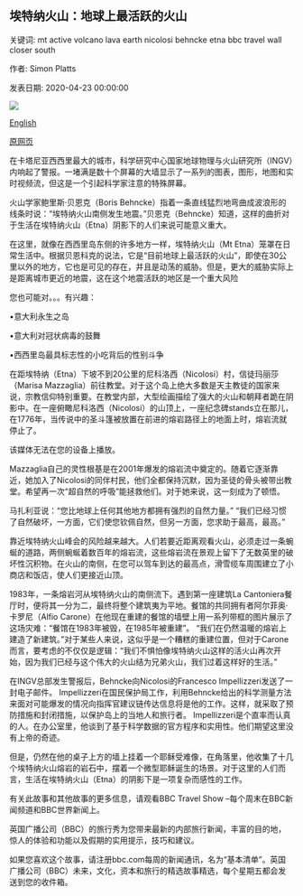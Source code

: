 ## 埃特纳火山：地球上最活跃的火山

关键词: mt active volcano lava earth nicolosi behncke etna bbc travel wall closer south

作者: Simon Platts

发表日期: 2020-04-23 00:00:00

![](https://ichef.bbci.co.uk/wwfeatures/live/624_351/images/live/p0/88/5f/p0885fws.jpg)

[English](Mt%20Etna%3A%20The%20most%20active%20volcano%20on%20Earth.md)

[原网页](https://www.bbc.com/travel/story/20200423-mt-etna-the-most-active-volcano-on-earth)

在卡塔尼亚西西里最大的城市，科学研究中心国家地球物理与火山研究所（INGV）内响起了警报。一堵满是数十个屏幕的大墙显示了一系列的图表，图形，地图和实时视频流，但这是一个引起科学家注意的特殊屏幕。

火山学家鲍里斯·贝恩克（Boris Behncke）指着一条直线猛烈地弯曲成波浪形的线条时说：“埃特纳火山南侧发生地震。”贝恩克（Behncke）知道，这样的曲折对于生活在埃特纳火山（Etna）阴影下的人们来说可能意义重大。

在这里，就像在西西里岛东侧的许多地方一样，埃特纳火山（Mt Etna）笼罩在日常生活中。根据贝恩科克的说法，它是“目前地球上最活跃的火山”，即使在30公里以外的地方，它也是可见的存在，并且是动荡的威胁。但是，更大的威胁实际上是距离城市更近的地震，这在这个地震活跃的地区是一个重大风险

您也可能对。。。有兴趣：

•意大利永生之岛

•意大利对冠状病毒的鼓舞

•西西里岛最具标志性的小吃背后的性别斗争

在距埃特纳（Etna）下坡不到20公里的尼科洛西（Nicolosi）村，信徒玛丽莎（Marisa Mazzaglia）前往教堂。对于这个岛上绝大多数是天主教徒的国家来说，宗教信仰特别重要。在教堂内部，大型绘画描绘了强大的火山和朝拜者跪在阴影中。在一座俯瞰尼科洛西（Nicolosi）的山顶上，一座纪念碑stands立在那儿，在1776年，当传说中的圣斗篷被放置在前进的熔岩路径上的地面上时，熔岩流就停止了。

该媒体无法在您的设备上播放。

Mazzaglia自己的灵性根基是在2001年爆发的熔岩流中奠定的。随着它逐渐靠近，她加入了Nicolosi的同伴村民，他们全都保持沉默，因为圣徒的骨头被带出教堂。希望再一次“超自然的呼吸”能拯救他们。对于她来说，这一刻成为了顿悟。

马扎利亚说：“您比地球上任何其他地方都拥有强烈的自然力量。” “我们已经习惯了自然破坏，一方面，它们使您钦佩自然，但另一方面，您求助于最高，最高。”

靠近埃特纳火山峰会的风险越来越大。人们若要近距离观看火山，必须走过一条蜿蜒的道路，两侧蜿蜒着数百年的熔岩流，这些熔岩流在景观上留下了无数英里的破坏性沉积物。在火山的南侧，在您可以驾车到达的最高点，滑雪缆车周围建立了小商店和饭店，使人们更接近山顶。

1983年，一条熔岩河从埃特纳火山的南侧流下。遇到第一座建筑La Cantoniera餐厅时，便将其一分为二，最终将整个建筑夷为平地。餐馆的共同拥有者阿尔菲奥·卡罗尼（Alfio Carone）在他现在重建的餐馆的墙壁上用一系列带框的图片展示了这场灾难：“餐馆在1983年被毁，在1985年被重建”。 “我们在仍然温暖的熔岩上建造了新建筑。”对于某些人来说，这似乎是一个糟糕的重建位置，但对于Carone而言，要考虑的不仅仅是逻辑：“我们不惧怕像埃特纳火山这样的活火山再次开始，因为我们已经与这个伟大的火山结为兄弟火山，我们过着这样好的生活。”

在INGV总部发生警报后，Behncke向Nicolosi的Francesco Impellizzeri发送了一封电子邮件。 Impellizzeri在国民保护局工作，利用Behncke给出的科学测量方法来面对可能爆发的情况向指挥官建议链传达信息将是他的工作。这样，就采取了预防措施和封闭措施，以保护岛上的当地人和旅行者。 Impellizzeri是个直率而认真的人。在办公室里，他谈到了基于科学数据的官方程序和实用性。他们期望这里没有上帝的奇迹。

但是，仍然在他的桌子上方的墙上挂着一个耶稣受难像，在角落里，他收集了十几个埃特纳火山熔岩的岩石中，摆着一个微型耶稣诞生的场景。对于这里的人们而言，生活在埃特纳火山（Etna）的阴影下是一项复杂而感性的工作。

有关此故事和其他故事的更多信息，请观看BBC Travel Show –每个周末在BBC新闻频道和BBC世界新闻上。

英国广播公司（BBC）的旅行秀为您带来最新的内部旅行新闻，丰富的目的地，惊人的体验和功能以及假期的实用提示，技巧和建议。

如果您喜欢这个故事，请注册bbc.com每周的新闻通讯，名为“基本清单”。英国广播公司（BBC）未来，文化，资本和旅行的精选故事精选，每个星期五都会发送到您的收件箱。